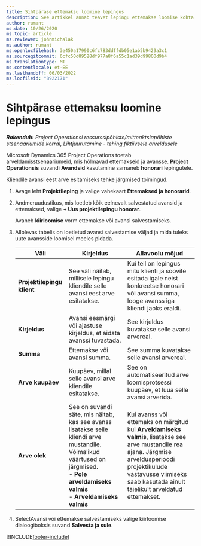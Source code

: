 ```yaml
---
title: Sihtpärase ettemaksu loomine lepingus
description: See artikkel annab teavet lepingu ettemakse loomise kohta vastavalt vajadusele.
author: rumant
ms.date: 10/26/2020
ms.topic: article
ms.reviewer: johnmichalak
ms.author: rumant
ms.openlocfilehash: 3e450a17990c6fc783ddffdb05e1ab5b9429a3c1
ms.sourcegitcommit: 6cfc50d89528df977a8f6a55c1ad39d99800d9b4
ms.translationtype: MT
ms.contentlocale: et-EE
ms.lasthandoff: 06/03/2022
ms.locfileid: "8922171"
---
```

# <a name="creating-an-ad-hoc-advance-on-a-contract"></a>Sihtpärase ettemaksu loomine lepingus

_**Rakendub:** Project Operationsi ressurssipõhiste/mitteaktsiapõhiste stsenaariumide korral,  Lihtjuurutamine - tehing fiktiivsele arveldusele_

Microsoft Dynamics 365 Project Operations toetab arveldamisstsenaariumeid, mis hõlmavad ettemakseid ja avansse. **Project Operationsis** suvandi **Avandsid** kasutamine sarnaneb **honorari** lepingutele. 

Kliendile avansi eest arve esitamiseks tehke järgmised toimingud.

1. Avage leht **Projektileping** ja valige vahekaart **Ettemaksed ja honorarid**.
2. Andmeruudustikus, mis loetleb kõik eelnevalt salvestatud avansid ja ettemaksed, valige **+ Uus projektilepingu honorar**. 

    Avaneb **kiirloomise** vorm ettemakse või avansi salvestamiseks.
    
3. Allolevas tabelis on loetletud avansi salvestamise väljad ja mida tuleks uute avansside loomisel meeles pidada.

    | Väli | Kirjeldus | Allavoolu mõjud |
    | --- | --- | --- |
    | **Projektilepingu klient** | See väli näitab, millisele lepingu kliendile selle avansi eest arve esitatakse. | Kui teil on lepingus mitu klienti ja soovite esitada igale neist konkreetse honorari või avansi summa, looge avanss iga kliendi jaoks eraldi. |
    | **Kirjeldus** | Avansi eesmärgi või ajastuse kirjeldus, et aidata avanssi tuvastada. | See kirjeldus kuvatakse selle avansi arvereal. |
    | **Summa** | Ettemakse või avansi summa. | See summa kuvatakse selle avansi arvereal. |
    | **Arve kuupäev** | Kuupäev, millal selle avansi arve kliendile esitatakse. | See on automatiseeritud arve loomisprotsessi kuupäev, et luua selle avansi arverida. |
    | **Arve olek** | See on suvandi säte, mis näitab, kas see avanss lisatakse selle kliendi arve mustandile. Võimalikud väärtused on järgmised.</br>- **Pole arveldamiseks valmis**</br>- **Arveldamiseks valmis** | Kui avanss või ettemaks on märgitud kui **Arveldamiseks valmis**, lisatakse see arve mustandile rea ajana. Järgmise arveldusperioodi projektikulude vastavusse viimiseks saab kasutada ainult täielikult arveldatud ettemakset. |

4. SelectAvansi või ettemakse salvestamiseks valige kiirloomise dialoogiboksis suvand **Salvesta ja sule**.


[!INCLUDE[footer-include](../../includes/footer-banner.md)]